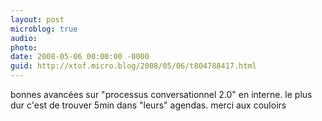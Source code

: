 ```yaml
---
layout: post
microblog: true
audio: 
photo: 
date: 2008-05-06 00:00:00 -0000
guid: http://xtof.micro.blog/2008/05/06/t804788417.html
---
```

bonnes avancées sur "processus conversationnel 2.0" en interne. le plus dur c'est de trouver 5min dans "leurs" agendas. merci aux couloirs
